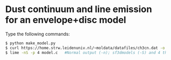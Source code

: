 # Dust continuum and line emission for an envelope+disc model

Type the following commands:

```bash
$ python make_model.py
$ curl https://home.strw.leidenuniv.nl/~moldata/datafiles/ch3cn.dat -o ch3cn.dat
$ lime -nS -p 4 model.c   #Normal output (-n); sf3dmodels (-S) and 4 threads (-p 4)
```